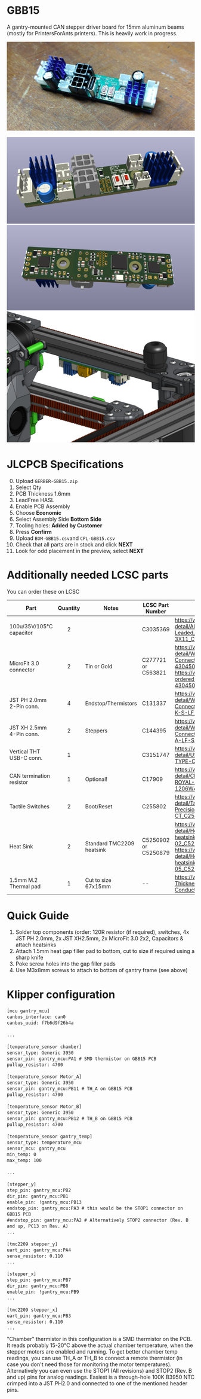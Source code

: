 # GBB15
A gantry-mounted CAN stepper driver board for 15mm aluminum beams (mostly for PrintersForAnts printers). This is heavily work in progress.

![GBB15 Photo](images/GBB15.jpg?raw=true "GBB15 Photo")

![PCB front side](images/PCB-front.png?raw=true "PCB front side")
![PCB back side](images/PCB-back.png?raw=true "PCB back side")
![Micron Gantry](images/Micron-Gantry.png?raw=true "Micron Gantry")

# JLCPCB Specifications
0. Upload ``GERBER-GBB15.zip``
1. Select Qty
2. PCB Thickness 1.6mm
3. LeadFree HASL
4. Enable PCB Assembly
5. Choose **Economic**
6. Select Assembly Side **Bottom Side**
7. Tooling holes: **Added by Customer**
8. Press **Confirm**
9. Upload ``BOM-GBB15.csv``and ``CPL-GBB15.csv``
10. Check that all parts are in stock and click **NEXT**
11. Look for odd placement in the preview, select **NEXT**

# Additionally needed LCSC parts
You can order these on LCSC

| Part                     | Quantity | Notes  | LCSC Part Number | Link  | 
| ------------------------ | :-: | ----------- | ----------- |----------- |
| 100u/35V/105°C capacitor | 2   |             | C3035369    | https://www.lcsc.com/product-detail/Aluminum-Electrolytic-Capacitors-Leaded_Rubycon-35YXJ100MFFCT1-6-3X11_C3035369.html |
| MicroFit 3.0 connector   | 2   | Tin or Gold | C277721 or C563821 | https://www.lcsc.com/product-detail/Wire-To-Board-Wire-To-Wire-Connector_MOLEX-430450412_C277721.html or https://www.lcsc.com/product-detail/Pre-ordered-Connectors_MOLEX-430450413_C563821.html |
| JST PH 2.0mm 2-Pin conn. | 4   | Endstop/Thermistors | C131337 | https://www.lcsc.com/product-detail/Wire-To-Board-Wire-To-Wire-Connector_JST-Sales-America-B2B-PH-K-S-LF-SN_C131337.html |
| JST XH 2.5mm 4-Pin conn. | 2   | Steppers    | C144395 | https://www.lcsc.com/product-detail/Wire-To-Board-Wire-To-Wire-Connector_JST-Sales-America-B4B-XH-A-LF-SN_C144395.html |
| Vertical THT USB-C conn. | 1   |             | C3151747 | https://www.lcsc.com/product-detail/USB-Connectors_SHOU-HAN-TYPE-C-16PLC-H10-0_C3151747.html |
| CAN termination resistor | 1   | Optional!   | C17909 | https://www.lcsc.com/product-detail/Chip-Resistor-Surface-Mount_UNI-ROYAL-Uniroyal-Elec-1206W4F1200T5E_C17909.html |
| Tactile Switches         | 2   | Boot/Reset  | C255802 | https://www.lcsc.com/product-detail/Tactile-Switches_HYP-Hongyuan-Precision-1TS002E-2500-2501-CT_C255802.html |
| Heat Sink                | 2   | Standard TMC2209 heatsink | C5250902 or C5250879 | https://www.lcsc.com/product-detail/Heat-sink-heatsink_wenhaoyongshun-D11-01-02_C5250902.html or https://www.lcsc.com/product-detail/Heat-sink-heatsink_wenhaoyongshun-F12-04-05_C5250879.html |
| 1.5mm M.2 Thermal pad    | 1   | Cut to size 67x15mm | -- | https://www.amazon.de/-/en/Assorted-Thickness-Conductive-Silicone-Conductivity/dp/B07X38254H/ref=sr_1_11 |

# Quick Guide
1. Solder top components (order: 120R resistor (if required), switches, 4x JST PH 2.0mm, 2x JST XH2.5mm, 2x MicroFit 3.0 2x2, Capacitors & attach heatsinks
1. Attach 1.5mm heat gap filler pad to bottom, cut to size if required using a sharp knife
1. Poke screw holes into the gap filler pads
1. Use M3x8mm screws to attach to bottom of gantry frame (see above)

# Klipper configuration
````
[mcu gantry_mcu]
canbus_interface: can0
canbus_uuid: f7b6d9f26b4a

...

[temperature_sensor chamber]
sensor_type: Generic 3950
sensor_pin: gantry_mcu:PA1 # SMD thermistor on GBB15 PCB
pullup_resistor: 4700

[temperature_sensor Motor_A]
sensor_type: Generic 3950
sensor_pin: gantry_mcu:PB11 # TH_A on GBB15 PCB
pullup_resistor: 4700

[temperature_sensor Motor_B]
sensor_type: Generic 3950
sensor_pin: gantry_mcu:PB12 # TH_B on GBB15 PCB
pullup_resistor: 4700

[temperature_sensor gantry_temp]
sensor_type: temperature_mcu
sensor_mcu: gantry_mcu
min_temp: 0
max_temp: 100

...

[stepper_y]
step_pin: gantry_mcu:PB2
dir_pin: gantry_mcu:PB1
enable_pin: !gantry_mcu:PB13
endstop_pin: gantry_mcu:PA3 # this would be the STOP1 connector on GBB15 PCB
#endstop_pin: gantry_mcu:PA2 # Alternatively STOP2 connector (Rev. B and up, PC13 on Rev. A)
...

[tmc2209 stepper_y]
uart_pin: gantry_mcu:PA4
sense_resistor: 0.110
...

[stepper_x]
step_pin: gantry_mcu:PB7
dir_pin: gantry_mcu:PB8
enable_pin: !gantry_mcu:PB9
...

[tmc2209 stepper_x]
uart_pin: gantry_mcu:PB3
sense_resistor: 0.110
...

````

"Chamber" thermistor in this configuration is a SMD thermistor on the PCB. It reads probably 15-20°C above the actual chamber temperature, when the stepper motors are enabled and running. To get better chamber temp readings, you can use TH_A or TH_B to connect a remote thermistor (in case you don't need those for monitoring the motor temperatures). Alternatively you can even use the STOP1 (All revisions) and STOP2 (Rev. B and up) pins for analog readings. Easiest is a through-hole 100K B3950 NTC crimped into a JST PH2.0 and connected to one of the mentioned header pins.
